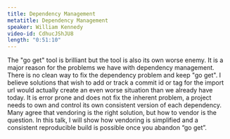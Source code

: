 ```yaml
---
title: Dependency Management
metatitle: Dependency Management
speaker: William Kennedy
video-id: CdhucJShJU8
length: "0:51:10"
---
```

The "go get" tool is brilliant but the tool is also its own worse enemy. It is a major reason for the problems we have with dependency management. There is no clean way to fix the dependency problem and keep "go get". I believe solutions that wish to add or track a commit id or tag for the import url would actually create an even worse situation than we already have today. It is error prone and does not fix the inherent problem, a project needs to own and control its own consistent version of each dependency. Many agree that vendoring is the right solution, but how to vendor is the question. In this talk, I will show how vendoring is simplified and a consistent reproducible build is possible once you abandon “go get”.